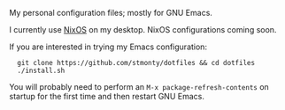 My personal configuration files; mostly for GNU Emacs.

I currently use [NixOS](https://nixos.org) on my desktop. NixOS configurations coming soon.

If you are interested in trying my Emacs configuration:
```shell
  git clone https://github.com/stmonty/dotfiles && cd dotfiles
  ./install.sh
```
You will probably need to perform an `M-x package-refresh-contents` on startup for the first time and then restart GNU Emacs.
